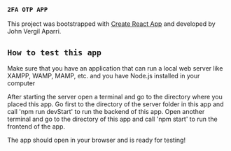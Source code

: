 ### `2FA OTP APP`
This project was bootstrapped with [Create React App](https://github.com/facebook/create-react-app)
and developed by John Vergil Aparri.

## `How to test this app`
Make sure that you have an application that can run a local web server like XAMPP, WAMP, MAMP, etc.
and you have Node.js installed in your computer 

After starting the server open a terminal and go to the directory where you placed this app.
Go first to the directory of the server folder in this app and call 'npm run devStart' to run the backend
of this app.
Open another terminal and go to the directory of this app and call 'npm start' to run the frontend of the app.

The app should open in your browser and is ready for testing!
